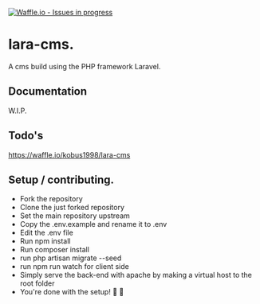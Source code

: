 [![Waffle.io - Issues in progress](https://badge.waffle.io/kobus1998/lara-cms.svg?label=in%20progress&title=In%20Progress)](http://waffle.io/kobus1998/lara-cms)


# lara-cms.
A cms build using the PHP framework Laravel.

## Documentation
W.I.P.

## Todo's
https://waffle.io/kobus1998/lara-cms

## Setup / contributing.
- Fork the repository
- Clone the just forked repository
- Set the main repository upstream
- Copy the .env.example and rename it to .env
- Edit the .env file
- Run npm install
- Run composer install
- run php artisan migrate --seed
- run npm run watch for client side
- Simply serve the back-end with apache by making a virtual host to the root folder
- You're done with the setup! :tada: :rocket:
